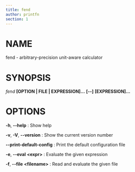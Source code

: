 ```yaml
---
title: fend
author: printfn
section: 1
---
```


# NAME

fend - arbitrary-precision unit-aware calculator

# SYNOPSIS

_fend_ **[OPTION | FILE | EXPRESSION]...** **[\--]** **[EXPRESSION]...**

# OPTIONS

**-h**, **\--help**
: Show help

**-v**, **-V**, **\--version**
: Show the current version number

**\--print-default-config**
: Print the default configuration file

**-e**, **\--eval** **\<expr>**
: Evaluate the given expression

**-f**, **\--file** **\<filename>**
: Read and evaluate the given file
